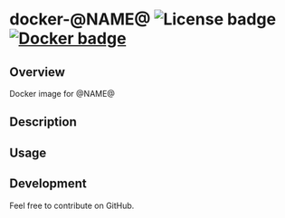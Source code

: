 # docker-@NAME@ ![License badge][license-img] [![Docker badge][docker-img]][docker-url]

## Overview

Docker image for @NAME@

## Description

## Usage

## Development

Feel free to contribute on GitHub.

[license-img]: https://img.shields.io/badge/license-ISC-blue.svg "License"
[docker-img]: https://img.shields.io/docker/pulls/rentabiliweb/NAME.svg "Docker"
[docker-url]: https://registry.hub.docker.com/u/rentabiliweb/NAME "Docker"
